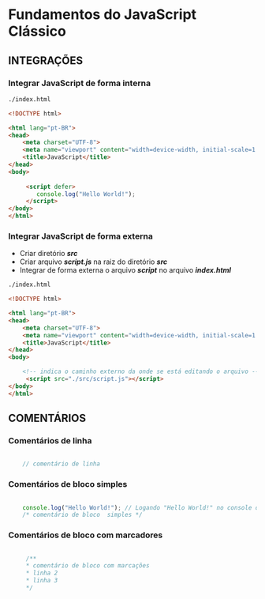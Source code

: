 <!-- É o mair título da página # -->
# Fundamentos do JavaScript Clássico

## INTEGRAÇÕES

### Integrar JavaScript de forma interna

<!-- ~~~ indica código -->
~~~~ html
./index.html

<!DOCTYPE html>

<html lang="pt-BR">
<head>
    <meta charset="UTF-8">
    <meta name="viewport" content="width=device-width, initial-scale=1.0">
    <title>JavaScript</title>
</head>
<body>
    
     <script defer>
        console.log("Hello World!");
     </script>
</body>
</html>

~~~~

### Integrar JavaScript de forma externa

<!-- * - itálico; ** - negrito; *** - negrito e itálico. -->
- Criar diretório ***src***
- Criar arquivo ***script.js*** na raiz do diretório ***src***
- Integrar de forma externa o arquivo ***script*** no arquivo ***index.html***

~~~~ html
./index.html

<!DOCTYPE html>

<html lang="pt-BR">
<head>
    <meta charset="UTF-8">
    <meta name="viewport" content="width=device-width, initial-scale=1.0">
    <title>JavaScript</title>
</head>
<body>

    <!-- indica o caminho externo da onde se está editando o arquivo -->
     <script src="./src/script.js"></script>
</body>
</html>
~~~~

## COMENTÁRIOS

### Comentários de linha

~~~~ JavaScript

    // comentário de linha

~~~~

### Comentários de bloco simples

~~~~ JavaScript

    console.log("Hello World!"); // Logando "Hello World!" no console do navegador.
    /* comentário de bloco  simples */

~~~~

### Comentários de bloco com marcadores

~~~~ JavaScript

     /**
     * comentário de bloco com marcações
     * linha 2
     * linha 3
     */

~~~~
